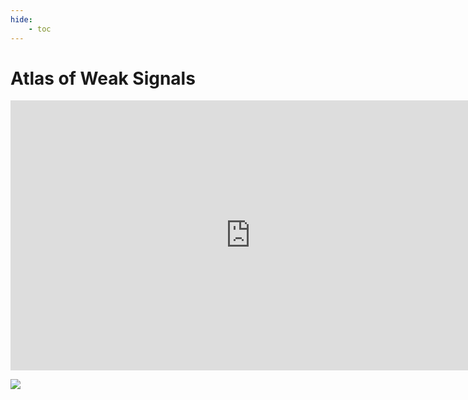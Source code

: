 ```yaml
---
hide:
    - toc
---
```


# Atlas of Weak Signals

<iframe width="768" height="432" src="https://miro.com/app/live-embed/uXjVNcaji3U=/?moveToViewport=4969,-1393,6607,3654&embedId=998522574236" frameborder="0" scrolling="no" allow="fullscreen; clipboard-read; clipboard-write" allowfullscreen></iframe>

![](../images/MT01/scorpio_blow.jpg)
